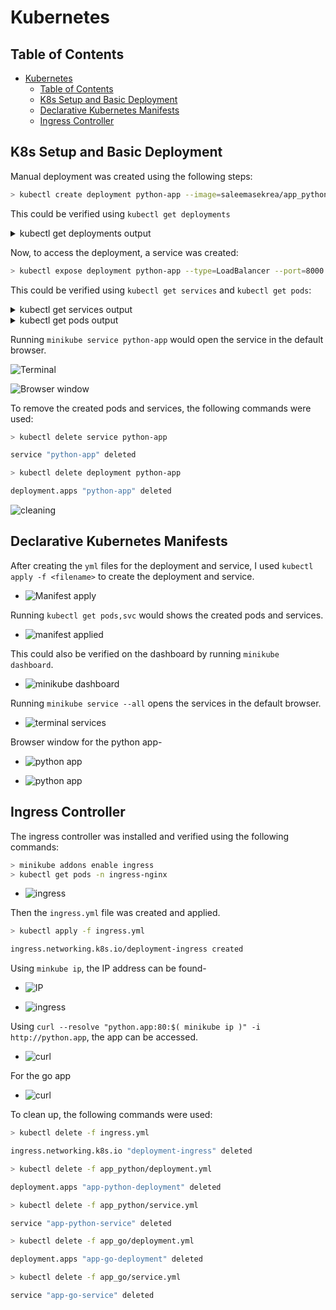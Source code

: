 # Kubernetes

## Table of Contents

- [Kubernetes](#kubernetes)
  - [Table of Contents](#table-of-contents)
  - [K8s Setup and Basic Deployment](#k8s-setup-and-basic-deployment)
  - [Declarative Kubernetes Manifests](#declarative-kubernetes-manifests)
  - [Ingress Controller](#ingress-controller)

## K8s Setup and Basic Deployment

Manual deployment was created using the following steps:

```bash
> kubectl create deployment python-app --image=saleemasekrea/app_python:latest
```

This could be verified using `kubectl get deployments`

<details>
<summary>kubectl get deployments output</summary>

```cmd
saleem@saleem-MCLF-XX:~$ kubectl get deployments
NAME         READY   UP-TO-DATE   AVAILABLE   AGE
python-app   1/1     1            1           15m

```

</details>

Now, to access the deployment, a service was created:

```bash
> kubectl expose deployment python-app --type=LoadBalancer --port=8000
```

This could be verified using `kubectl get services` and `kubectl get pods`:

<details>
<summary>kubectl get services output</summary>

```cmd
saleem@saleem-MCLF-XX:~$ kubectl get services
NAME         TYPE           CLUSTER-IP     EXTERNAL-IP   PORT(S)          AGE
kubernetes   ClusterIP      10.96.0.1      <none>        443/TCP          2d
python-app   LoadBalancer   10.97.205.50   <pending>     8000:32685/TCP   10m
```

</details>

<details>
<summary>kubectl get pods output</summary>

```cmd
saleem@saleem-MCLF-XX:~$ kubectl get pods
NAME                          READY   STATUS    RESTARTS   AGE
python-app-77bdd85497-774sf   1/1     Running   0          21m

```

</details>

Running `minikube service python-app` would open the service in the default browser.

![Terminal](images/terminal.png)

![Browser window](images/browser.png)

To remove the created pods and services, the following commands were used:

```bash
> kubectl delete service python-app

service "python-app" deleted

> kubectl delete deployment python-app

deployment.apps "python-app" deleted
```

![cleaning](images/clean.png)

## Declarative Kubernetes Manifests

After creating the `yml` files for the deployment and service, I used `kubectl apply -f <filename>` to create the deployment and service.

- ![Manifest apply](images/Manifest%20apply.png)

Running `kubectl get pods,svc` would shows the created pods and services.

- ![manifest applied](images/pod&svc.png)

This could also be verified on the dashboard by running `minikube dashboard`.

- ![minikube dashboard](images/minikube%20dashboard.png)

Running `minikube service --all` opens the services in the default browser.

- ![terminal services](images/minikube%20service%20--all.png)

Browser window for the python app-
- ![python app](images/res.png)

- ![python app](images/client.png)

## Ingress Controller

The ingress controller was installed and verified using the following commands:

```bash
> minikube addons enable ingress
> kubectl get pods -n ingress-nginx
```

- ![ingress](images/ingress_install.png)

Then the `ingress.yml` file was created and applied.

```bash
> kubectl apply -f ingress.yml

ingress.networking.k8s.io/deployment-ingress created
```

Using `minkube ip`, the IP address can be found-

- ![IP](images/IP.png)

- ![ingress](images/get_ingress.png)

Using `curl --resolve "python.app:80:$( minikube ip )" -i http://python.app`, the app can be accessed.

- ![curl](images/curl.png)

For the go app

- ![curl](images/go_curl.png)

To clean up, the following commands were used:

```bash
> kubectl delete -f ingress.yml

ingress.networking.k8s.io "deployment-ingress" deleted

> kubectl delete -f app_python/deployment.yml

deployment.apps "app-python-deployment" deleted

> kubectl delete -f app_python/service.yml

service "app-python-service" deleted

> kubectl delete -f app_go/deployment.yml

deployment.apps "app-go-deployment" deleted

> kubectl delete -f app_go/service.yml

service "app-go-service" deleted

```
